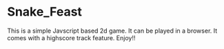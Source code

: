 # Snake_Feast
This is a simple Javscript based 2d game. It can be played in a browser.
It comes with a highscore track feature.
Enjoy!!
